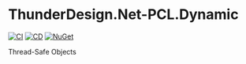 # ThunderDesign.Net-PCL.Dynamic
[![CI](https://github.com/ThunderDesign/ThunderDesign.Net-PCL.Dynamic/actions/workflows/CI.yml/badge.svg)](https://github.com/ThunderDesign/ThunderDesign.Net-PCL.Dynamic/actions/workflows/CI.yml)
[![CD](https://github.com/ThunderDesign/ThunderDesign.Net-PCL.Dynamic/actions/workflows/CD.yml/badge.svg)](https://github.com/ThunderDesign/ThunderDesign.Net-PCL.Dynamic/actions/workflows/CD.yml)
[![NuGet](https://img.shields.io/badge/nuget-v1.0.0-blue)](https://www.nuget.org/packages/ThunderDesign.Net-PCL.Dynamic/1.0.0)

Thread-Safe Objects
